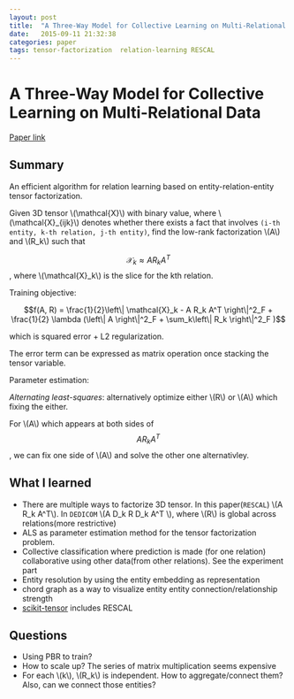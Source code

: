 ```yaml
---
layout: post
title:  "A Three-Way Model for Collective Learning on Multi-Relational Data"
date:   2015-09-11 21:32:38
categories: paper
tags: tensor-factorization  relation-learning RESCAL
---
```



# A Three-Way Model for Collective Learning on Multi-Relational Data

[Paper link](http://www.cip.ifi.lmu.de/~nickel/data/paper-icml2011.pdf)

## Summary

An efficient algorithm for relation learning based on entity-relation-entity tensor factorization.

Given 3D tensor \\(\mathcal{X}\\) with binary value, where \\(\mathcal{X}_{ijk}\\) denotes whether there exists a fact that involves `(i-th entity, k-th relation, j-th entity)`, find the low-rank factorization \\(A\\) and \\(R_k\\) such that

$$\mathcal{X}_k \approx A R_k A^T$$, where \\(\mathcal{X}_k\\) is the slice for the kth relation.

Training objective:

$$f(A, R) = \frac{1}{2}\left\| \mathcal{X}_k - A R_k A^T \right\|^2_F +  \frac{1}{2} \lambda (\left\| A \right\|^2_F + \sum_k\left\| R_k \right\|^2_F )$$

which is squared error + L2 regularization.

The error term can be expressed as matrix operation once stacking the tensor variable.

Parameter estimation:

*Alternating least-squares*: alternatively optimize either \\(R\\) or \\(A\\) which fixing the either.

For \\(A\\)  which appears at both sides of $$A R_k A^T$$, we can fix one side of \\(A\\) and solve the other one alternativley.


## What I learned

- There are multiple ways to factorize 3D tensor. In this paper(`RESCAL`) \\(A R_k A^T\\). In `DEDICOM` \\(A D_k R D_k A^T \\), where \\(R\\) is global across relations(more restrictive)
- ALS as parameter estimation method for the tensor factorization problem.
- Collective classification where prediction is made (for one relation) collaborative using other data(from other relations). See the experiment part
- Entity resolution by using the entity embedding as representation
- chord graph as a way to visualize entity entity connection/relationship strength
- [scikit-tensor](https://github.com/mnick/scikit-tensor) includes RESCAL

## Questions

- Using PBR to train?
- How to scale up? The series of matrix multiplication seems expensive
- For each \\(k\\), \\(R_k\\) is independent. How to aggregate/connect them? Also, can we connect those entities?

